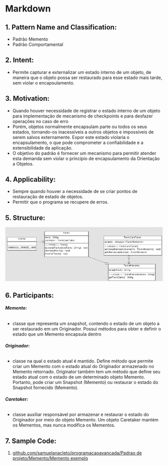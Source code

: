 
# **Markdown**
## 1. **Pattern Name and Classification:**
* Padrão Memento
* Padrão Comportamental
## 2. **Intent:**
*  Permite capturar e externalizar um estado interno de um objeto, de maneira que o objeto possa ser restaurado para esse estado mais tarde, sem violar o encapsulamento.
## 3. **Motivation:**
* Quando houver necessidade de registrar o estado interno de um objeto para implementação 
  de mecanismo de checkpoints e para desfazer operações no caso de erro
* Porém, objetos normalmente encapsulam parte ou todos os seus estados, tornando-os inacessíveis a outros objetos e impossíveis de serem salvos externamente. Expor este estado violaria o encapsulamento, o que pode comprometer a confiabilidade e a extensibilidade da aplicação.
* O objetivo do padrão é fornecer um mecanismo para permitir atender esta demanda sem violar o princípio de encapsulamento da Orientação a Objetos.
## 4. **Applicability:**
* Sempre quando houver a necessidade de se criar pontos de restauração de estado de objetos.
* Permitir que o programa se recupere de erros.

## 5. **Structure:**
![Memento](https://github.com/samuelanacleto/assets/blob/master/Memento.png)

## 6. **Participants:**

######    **Memento:**
* classe que representa um snapshot, contendo o estado de um objeto a ser restaurado em um Originador. Possui métodos para obter e definir o estado que um Memento encapsula dentro
######    **Originador:**
* classe na qual o estado atual é mantido. Define método que permite criar um Memento com o estado atual do Originador armazenado no Memento retornado. Originator também tem um método que define seu estado atual com o estado de um determinado objeto Memento. Portanto, pode criar um Snapshot  (Memento) ou restaurar o estado do Snapshot fornecido (Memento).   
######    **Caretaker:**
* classe auxiliar responsável por armazenar e restaurar o estado do Originador por meio do objeto Memento. Um objeto Caretaker mantém os Mementos, mas nunca modifica os Mementos. 
## 7. **Sample Code:**
1. [github.com/samuelanacleto/programacaoavancada/Padrao de projeto/Memento/Memento exemplo](https://github.com/samuelanacleto/programacaoavancada/tree/master/Padrao%20de%20projeto/Memento/Memento%20exemplo)
